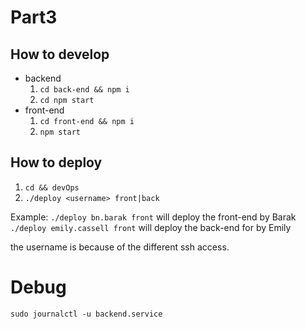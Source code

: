 # Part3
## How to develop
 - backend 
    1. `cd back-end && npm i`
    2. `cd npm start`
 - front-end 
    1. `cd front-end && npm i`
    2. `npm start`
 ## How to deploy
 1. `cd && devOps`
 2. `./deploy <username> front|back`
 
 Example: 
 `./deploy bn.barak front` will deploy the front-end by Barak
 `./deploy emily.cassell front` will deploy the back-end for by Emily
 
 the username is because of the different ssh access.
 
 # Debug
 `sudo journalctl -u backend.service`